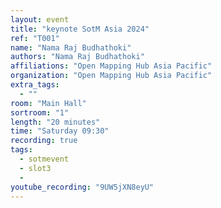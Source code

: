 ```yaml
---
layout: event
title: "keynote SotM Asia 2024"
ref: "T001"
name: "Nama Raj Budhathoki"
authors: "Nama Raj Budhathoki"
affiliations: "Open Mapping Hub Asia Pacific"
organization: "Open Mapping Hub Asia Pacific"
extra_tags:
  - ""
room: "Main Hall"
sortroom: "1"
length: "20 minutes"
time: "Saturday 09:30"
recording: true
tags:
  - sotmevent
  - slot3
  -
youtube_recording: "9UW5jXN8eyU"
---
```


